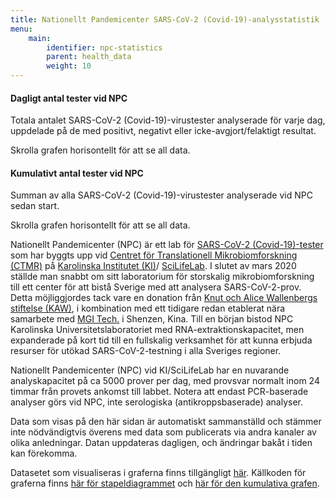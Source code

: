 ```yaml
---
title: Nationellt Pandemicenter SARS-CoV-2 (Covid-19)-analysstatistik
menu:
    main:
        identifier: npc-statistics
        parent: health_data
        weight: 10
---
```


#### Dagligt antal tester vid NPC

Totala antalet SARS-CoV-2 (Covid-19)-virustester analyserade för
varje dag, uppdelade på de med positivt, negativt eller
icke-avgjort/felaktigt resultat.

<div class="d-lg-none alert alert-info">
  Skrolla grafen horisontellt för att se all data.
</div>
<div class="plot_wrapper">
  <div id="stacked-bar-chart"></div>
</div>

#### Kumulativt antal tester vid NPC

Summan av alla SARS-CoV-2 (Covid-19)-virustester analyserade vid NPC
sedan start.

<div class="d-lg-none alert alert-info">
  Skrolla grafen horisontellt för att se all data.
</div>
<div class="plot_wrapper">
  <div id="cumulative-plot"></div>
</div>

Nationellt Pandemicenter (NPC) är ett lab för
[SARS-CoV-2 (Covid-19)-tester](https://ki.se/mtc/ctmr-and-covid-19) som har byggts upp
vid
[Centret för Translationell Mikrobiomforskning (CTMR)](https://ki.se/en/research/news-from-the-centre-for-translational-microbiome-research-ctmr)
på [Karolinska Institutet (KI)](https://ki.se/)/
[SciLifeLab](https://www.scilifelab.se/).
I slutet av mars 2020 ställde man snabbt om sitt laboratorium för storskalig mikrobiomforskning till ett
center för att bistå Sverige med att analysera SARS-CoV-2-prov.
Detta möjliggjordes tack vare en donation från
[Knut och Alice Wallenbergs stiftelse (KAW)](https://kaw.wallenberg.org/),
i kombination med ett tidigare redan etablerat nära samarbete med
[MGI Tech.](https://en.mgitech.cn/) i Shenzen, Kina.
Till en början bistod NPC Karolinska Universitetslaboratoriet med
RNA-extraktionskapacitet, men expanderade på kort tid till en
fullskalig verksamhet för att kunna erbjuda resurser för utökad
SARS-CoV-2-testning i alla Sveriges regioner.

Nationellt Pandemicenter (NPC) vid KI/SciLifeLab har en nuvarande
analyskapacitet på ca 5000 prover per dag, med provsvar normalt inom
24 timmar från provets ankomst till labbet. Notera att endast PCR-baserade
analyser görs vid NPC, inte serologiska (antikroppsbaserade) analyser.

Data som visas på den här sidan är automatiskt sammanställd och stämmer inte
nödvändigtvis överens med data som publicerats via andra kanaler
av olika anledningar. Datan uppdateras dagligen, och ändringar bakåt i
tiden kan förekomma.

Datasetet som visualiseras i graferna finns tillgängligt
[här](https://datagraphics.dckube.scilifelab.se/dataset/bbbaf64a25a1452287a8630503f07418).
Källkoden för graferna finns
[här för stapeldiagrammet](https://datagraphics.dckube.scilifelab.se/graphic/ddb1119aefce47d58d0b3a49e98b4fcc)
och [här för den kumulativa grafen](https://datagraphics.dckube.scilifelab.se/graphic/e823c75ee55849e7999da56c6c869c7a).

<script src="https://cdn.jsdelivr.net/npm/vega@5.12.1"></script>
<script src="https://cdn.jsdelivr.net/npm/vega-lite@4.12.2"></script>
<script src="https://cdn.jsdelivr.net/npm/vega-embed@6.8.0"></script>

<script src="https://datagraphics.dckube.scilifelab.se/graphic/ddb1119aefce47d58d0b3a49e98b4fcc.js?id=stacked-bar-chart"></script>

<script src="https://datagraphics.dckube.scilifelab.se/graphic/e823c75ee55849e7999da56c6c869c7a.js?id=cumulative-plot"></script>
